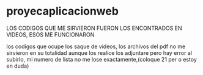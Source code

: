 # proyecaplicacionweb
LOS CODIGOS QUE ME SIRVIERON  FUERON LOS ENCONTRADOS EN VIDEOS, ESOS ME FUNCIONARON 

los  codigos que ocupe  los saque  de videos, los archivos del pdf no  me sirvieron en su totalidad aunque los realice los adjuntare pero hay error al subirlo, mi numero de lista no me lose exactamente,(coloque 21 per o  estoy en duda)
